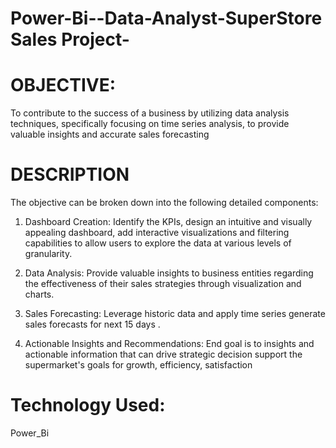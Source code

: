 # Power-Bi--Data-Analyst-SuperStore Sales Project-

# OBJECTIVE:

To contribute to the success of a business by utilizing data 
analysis techniques, specifically focusing on time series 
analysis, to provide valuable insights and accurate sales 
forecasting

# DESCRIPTION
The objective can be broken down into the following detailed components:

1. Dashboard Creation: Identify the KPIs, design an intuitive and visually appealing 
dashboard, add interactive visualizations and filtering capabilities to allow users to explore 
the data at various levels of granularity.

2. Data Analysis: Provide valuable insights to business entities regarding the effectiveness 
of their sales strategies through visualization and charts.

3. Sales Forecasting: Leverage historic data and apply time series generate sales forecasts 
for next 15 days .

4. Actionable Insights and Recommendations: End goal is to insights and actionable 
information that can drive strategic decision support the supermarket's goals for growth, 
efficiency, satisfaction

# Technology Used:
Power_Bi   

